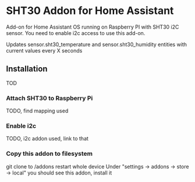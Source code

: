 # SHT30 Addon for Home Assistant

Add-on for Home Assistant OS running on Raspberry PI with SHT30 i2C sensor. You need to enable i2c access
to use this add-on.

Updates sensor.sht30_temperature and sensor.sht30_humidity entities with current values every X seconds

## Installation

TOD

### Attach SHT30 to Raspberry Pi

TODO, find mapping used

### Enable i2c

TODO, i2c addon used, link to that

### Copy this addon to filesystem

git clone to /addons
restart whole device
Under "settings -> addons -> store -> local" you should see this addon, install it
